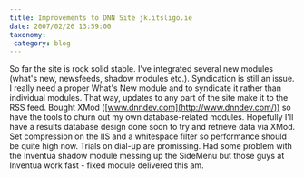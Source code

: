 ```yaml
---
title: Improvements to DNN Site jk.itsligo.ie
date: 2007/02/26 13:59:00
taxonomy: 
 category: blog 
---
```


So far the site is rock solid stable. I've integrated several new modules (what's new, newsfeeds, shadow modules etc.). Syndication is still an issue. I really need a proper What's New module and to syndicate it rather than individual modules. That way, updates to any part of the site make it to the RSS feed.
Bought XMod ([www.dnndev.com](http://www.dnndev.com/)) so have the tools to churn out my own database-related modules. Hopefully I'll have a results database design done soon to try and retrieve data via XMod.
Set compression on the IIS and a whitespace filter so performance should be quite high now. Trials on dial-up are promissing.
Had some problem with the Inventua shadow module messing up the SideMenu but those guys at Inventua work fast - fixed module delivered this am.

